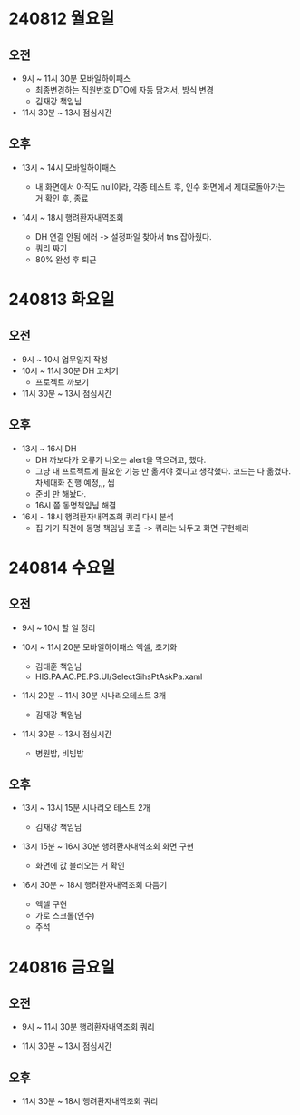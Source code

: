 # 240812 월요일
## 오전
- 9시 ~ 11시 30분 모바일하이패스
    - 최종변경하는 직원번호 DTO에 자동 담겨서, 방식 변경
    - 김재강 책임님
- 11시 30분 ~ 13시 점심시간
## 오후
- 13시 ~ 14시 모바일하이패스
    - 내 화면에서 아직도 null이라, 각종 테스트 후, 인수 화면에서 제대로돌아가는 거 확인 후, 종료

- 14시 ~ 18시 행려환자내역조회
    - DH 연결 안됨 에러 -> 설정파일 찾아서 tns 잡아줬다.
    - 쿼리 짜기
    - 80% 완성 후 퇴근
# 240813 화요일
## 오전
- 9시 ~ 10시 업무일지 작성
- 10시 ~ 11시 30분 DH 고치기
    - 프로젝트 까보기
- 11시 30분 ~ 13시 점심시간 

## 오후
- 13시 ~ 16시 DH
    - DH 까보다가 오류가 나오는 alert을 막으려고, 했다.
    - 그냥 내 프로젝트에 필요한 기능 만 옮겨야 겠다고 생각했다. 코드는 다 옮겼다. 차세대화 진행 예정,,, 씹
    - 준비 만 해놨다.
    - 16시 쯤 동명책임님 해결
- 16시 ~ 18시 행려환자내역조회 쿼리 다시 분석
    - 집 가기 직전에 동명 책임님 호출 -> 쿼리는 놔두고 화면 구현해라

# 240814 수요일
## 오전
- 9시 ~ 10시 할 일 정리
- 10시 ~ 11시 20분 모바일하이패스 엑셀, 초기화
    - 김태훈 책임님
    - HIS.PA.AC.PE.PS.UI/SelectSihsPtAskPa.xaml
- 11시 20분 ~ 11시 30분 시나리오테스트 3개
    - 김재강 책임님
    
- 11시 30분 ~ 13시 점심시간
    - 병원밥, 비빔밥

## 오후
- 13시 ~ 13시 15분 시나리오 테스트 2개
    - 김재강 책임님

- 13시 15분 ~ 16시 30분 행려환자내역조회 화면 구현
    - 화면에 값 불러오는 거 확인
- 16시 30분 ~ 18시 행려환자내역조회 다듬기
    - 엑셀 구현
    - 가로 스크롤(인수)
    - 주석


# 240816 금요일
## 오전
- 9시 ~ 11시 30분            행려환자내역조회 쿼리

- 11시 30분 ~ 13시 점심시간

## 오후

- 11시 30분 ~ 18시 행려환자내역조회 쿼리